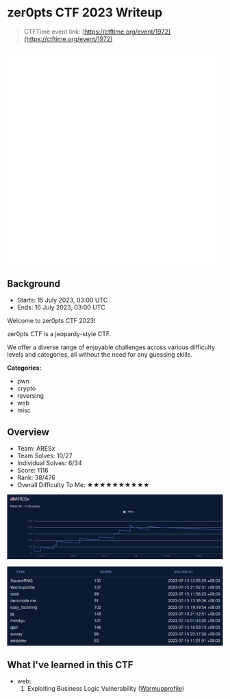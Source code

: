 # zer0pts CTF 2023 Writeup

> CTFTime event link: [https://ctftime.org/event/1972](https://ctftime.org/event/1972)

![](https://github.com/siunam321/CTF-Writeups/blob/main/zer0pts-CTF-2023/images/banner.svg)

## Background

- Starts: 15 July 2023, 03:00 UTC
- Ends: 16 July 2023, 03:00 UTC

Welcome to zer0pts CTF 2023!

zer0pts CTF is a jeopardy-style CTF.

We offer a diverse range of enjoyable challenges across various difficulty levels and categories, all without the need for any guessing skills.

**Categories:**

- pwn
- crypto
- reversing
- web
- misc

## Overview

- Team: ARESx
- Team Solves: 10/27
- Individual Solves: 6/34
- Score: 1116
- Rank: 38/476
- Overall Difficulty To Me: ★★★★★★★★★★

![](https://github.com/siunam321/CTF-Writeups/blob/main/zer0pts-CTF-2023/images/score.png)

![](https://github.com/siunam321/CTF-Writeups/blob/main/zer0pts-CTF-2023/images/solves.png)

## What I've learned in this CTF

- web:
    1. Exploiting Business Logic Vulnerability ([Warmupprofile](https://github.com/siunam321/CTF-Writeups/blob/main/zer0pts-CTF-2023/web/Warmuprofile/README.md))